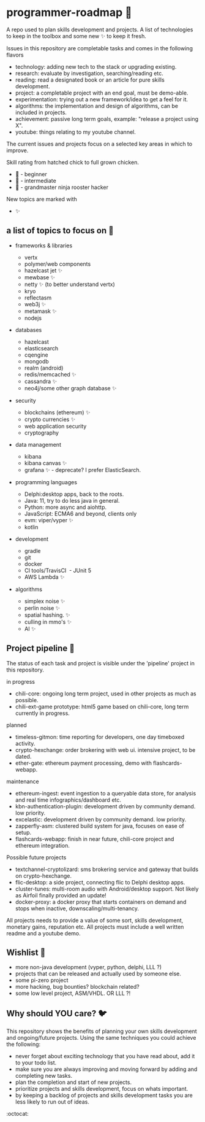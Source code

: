 # programmer-roadmap :star2:
A repo used to plan skills development and projects. A list of technologies to keep in the toolbox and some new :sparkles: to keep it fresh.

Issues in this repository are completable tasks and comes in the following flavors
- technology: adding new tech to the stack or upgrading existing.
- research: evaluate by investigation, searching/reading etc.
- reading: read a designated book or an article for pure skills development.
- project: a completable project with an end goal, must be demo-able.
- experimentation: trying out a new framework/idea to get a feel for it.
- algorithms: the implementation and design of algorithms, can be included in projects.
- achievement: passive long term goals, example: "release a project using X".
- youtube: things relating to my youtube channel.

The current issues and projects focus on a selected key areas in which to improve.

Skill rating from hatched chick to full grown chicken.
- :hatching_chick: - beginner
- :baby_chick: - intermediate
- :chicken: - grandmaster ninja rooster hacker

New topics are marked with
- :sparkles:

## a list of topics to focus on :rabbit2:
- frameworks & libraries
  - vertx
  - polymer/web components
  - hazelcast jet :sparkles:
  - mewbase :sparkles:
  - netty :sparkles: (to better understand vertx)
  - kryo
  - reflectasm
  - web3j :sparkles:
  - metamask :sparkles:
  - nodejs
  
- databases
  - hazelcast
  - elasticsearch
  - cqengine
  - mongodb
  - realm (android)
  - redis/memcached :sparkles:
  - cassandra :sparkles:
  - neo4j/some other graph database :sparkles:
  
- security
  - blockchains (ethereum) :sparkles:
  - crypto currencies :sparkles:
  - web application security
  - cryptography
  
- data management
  - kibana
  - kibana canvas :sparkles:
  - grafana :sparkles: - deprecate? I prefer ElasticSearch.
  
- programming languages
  - Delphi:desktop apps, back to the roots.
  - Java: 11, try to do less java in general.
  - Python: more async and aiohttp.
  - JavaScript: ECMA6 and beyond, clients only
  - evm: viper/vyper :sparkles:
  - kotlin
  
- development
  - gradle
  - git
  - docker
  - CI tools/TravisCI
  - JUnit 5
  - AWS Lambda :sparkles:
  
- algorithms
  - simplex noise :sparkles:
  - perlin noise :sparkles:
  - spatial hashing. :sparkles:
  - culling in mmo's :sparkles:
  - AI :sparkles:
 
## Project pipeline :goat:
The status of each task and project is visible under the 'pipeline' project in this repository.

in progress
- chili-core: ongoing long term project, used in other projects as much as possible.
- chili-ext-game prototype: html5 game based on chili-core, long term currently in progress.

planned
- timeless-gitmon: time reporting for developers, one day timeboxed activity.
- crypto-hexchange: order brokering with web ui. intensive project, to be dated.
- ether-gate: ethereum payment processing, demo with flashcards-webapp.

maintenance
- ethereum-ingest: event ingestion to a queryable data store, for analysis and real time infographics/dashboard etc.
- kbn-authentication-plugin: development driven by community demand. low priority.
- excelastic: development driven by community demand. low priority.
- zapperfly-asm: clustered build system for java, focuses on ease of setup.
- flashcards-webapp: finish in near future, chili-core project and ethereum integration.

Possible future projects

- textchannel-cryptolizard: sms brokering service and gateway that builds on crypto-hexchange.
- flic-desktop: a side project, connecting flic to Delphi desktop apps.
- cluster-tunes: multi-room audio with Android/desktop support. Not likely as Airfoil finally provided an update!
- docker-proxy: a docker proxy that starts containers on demand and stops when inactive, downscaling/multi-tenancy.

All projects needs to provide a value of some sort, skills development, monetary gains, reputation etc.
All projects must include a well written readme and a youtube demo.

## Wishlist :baby_chick:
- more non-java development (vyper, python, delphi, LLL ?)
- projects that can be released and actually used by someone else.
- some pi-zero project
- more hacking, bug bounties? blockchain related?
- some low level project, ASM/VHDL. OR LLL ?!

## Why should YOU care? :bird:
This repository shows the benefits of planning your own skills development and ongoing/future projects. Using the same techniques you could achieve the following:

- never forget about exciting technology that you have read about, add it to your todo list.
- make sure you are always improving and moving forward by adding and completing new tasks.
- plan the completion and start of new projects.
- prioritize projects and skills development, focus on whats important.
- by keeping a backlog of projects and skills development tasks you are less likely to run out of ideas.

:octocat:
